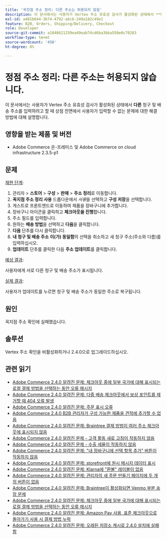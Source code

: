 ```yaml
---
title: '꼭짓점 주소 정리: 다른 주소는 허용되지 않음'
description: 이 문서에서는 사용자가 Vertex 주소 유효성 검사가 활성화된 상태에서 **다른** 청구 및 배송 주소를 입력하려고 할 때 상점 첫 화면에서 사용자가 해당 주소를 입력할 수 없는 문제에 대한 해결 방법에 대해 설명합니다.
exl-id: a481b044-3b74-4792-abc6-249a182c49e1
feature: B2B, Orders, Shipping/Delivery, Checkout
role: Developer
source-git-commit: a1046621259ea49eab74cd6ba3bba550e0c70283
workflow-type: tm+mt
source-wordcount: '450'
ht-degree: 0%

---
```


# 정점 주소 정리: 다른 주소는 허용되지 않습니다.

이 문서에서는 사용자가 Vertex 주소 유효성 검사가 활성화된 상태에서 **다른** 청구 및 배송 주소를 입력하려고 할 때 상점 전면에서 사용자가 입력할 수 없는 문제에 대한 해결 방법에 대해 설명합니다.

## 영향을 받는 제품 및 버전

* Adobe Commerce 온-프레미스 및 Adobe Commerce on cloud infrastructure 2.3.5-p1

## 문제

<u>재현 단계</u>:

1. 관리자 > **스토어** > **구성** > **판매** > **주소 정리**&#x200B;로 이동합니다.
1. **꼭지점 주소 정리 사용** 드롭다운에서 *사용*&#x200B;을 선택하고 **구성 저장**&#x200B;을 선택합니다.
1. 게스트로 프론트엔드로 이동하여 제품을 장바구니에 추가합니다.
1. 장바구니 아이콘을 클릭하고 **체크아웃을 진행**&#x200B;합니다.
1. 주소 필드를 입력합니다.
1. 원하는 **배송 방법**&#x200B;을 선택하고 **다음**&#x200B;을 클릭합니다.
1. **다음** 단추를 다시 클릭합니다.
1. **내 청구 및 배송 주소** **이(가) 동일함**&#x200B;의 선택을 취소하고 새 청구 주소(주소와 다름)를 입력하십시오.
1. **업데이트** 단추를 클릭한 다음 **주소 업데이트**&#x200B;를 클릭합니다.

<u>예상 결과</u>:

사용자에게 서로 다른 청구 및 배송 주소가 표시됩니다.

<u>실제 결과</u>:

사용자가 업데이트를 누르면 청구 및 배송 주소가 동일한 주소로 복구됩니다.

## 원인

꼭지점 주소 확인에 실패했습니다.

## 솔루션

Vertex 주소 확인을 비활성화하거나 2.4.0으로 업그레이드하십시오.

## 관련 읽기

* [Adobe Commerce 2.4.0 알려진 문제: 체크아웃 중에 일부 국가에 대해 표시되는 로컬 결제 방법을 선택하는 동안 오류 메시지](/help/troubleshooting/payments/magento-2-4-0-checkout-error-selecting-local-payments.md)
* [Adobe Commerce 2.4.0 알려진 문제: 다중 배송 체크아웃에서 보상 포인트를 제거할 때 404 오류 발생](/help/troubleshooting/storefront/magento-2-4-0-404-error-removing-rewards-points-on-multi-shipping-checkout.md)
* [Adobe Commerce 2.4.0 알려진 문제: 주문 표시 오류](/help/troubleshooting/storefront/magento-2-4-0-known-issue-orders-display-error.md)
* [Adobe Commerce 2.4.0 B2B 관리자가 구성 가능한 제품을 견적에 추가할 수 없음](/help/troubleshooting/miscellaneous/magento-2-4-0-b2b-admin-can-t-add-configurable-product-to-quote.md)
* [Adobe Commerce 2.4.0 알려진 문제: Braintree 결제 방법이 여러 주소 체크아웃에 표시되지 않음](/help/troubleshooting/payments/magento-2-4-0-braintree-not-in-multiple-addresses-checkout.md)
* [Adobe Commerce 2.4.0 알려진 문제 - 고객 활동 새로 고침이 작동하지 않음](/help/troubleshooting/miscellaneous/magento-2-4-0-refresh-on-customer-activities-does-not-work.md)
* [Adobe Commerce 2.4.0 알려진 문제 - 수출 세율이 작동하지 않음](/help/troubleshooting/miscellaneous/magento-2-4-0-known-issue-export-tax-rates-does-not-work.md)
* [Adobe Commerce 2.4.0 알려진 문제: &quot;내 장바구니에 선택 항목 추가&quot; 버튼이 작동하지 않음](/help/troubleshooting/miscellaneous/magento-2-4-0-add-selections-to-my-cart-does-not-work.md)
* [Adobe Commerce 2.4.0 알려진 문제: storefront에 원시 메시지 데이터 표시](/help/troubleshooting/storefront/magento-2-4-0-issue-storefront-raw-message-data-display.md)
* [Adobe Commerce 2.4.0 알려진 문제: Klarna에 &quot;환불&quot; 레이블이 없음](/help/troubleshooting/payments/magento-2-4-0-known-issue-missing-refund-label-in-klarna.md)
* [Adobe Commerce 2.4.0 알려진 문제: 관리자의 새 주문 만들기 페이지에 두 개의 버튼이 없음](/help/troubleshooting/miscellaneous/magento-2-4-0-known-issue-create-new-order-buttons-missing.md)
* [Adobe Commerce 2.4.0 알려진 문제: Braintree이 활성화되면 Venmo 부분 송장 문제](/help/troubleshooting/payments/magento-2-4-0-2-4-1-enable-braintree-venmo-partial-invoice-issue.md)
* [Adobe Commerce 2.4.0 알려진 문제: 체크아웃 중에 일부 국가에 대해 표시되는 로컬 결제 방법을 선택하는 동안 오류 메시지](/help/troubleshooting/payments/magento-2-4-0-checkout-error-selecting-local-payments.md)
* [Adobe Commerce 2.4.0 알려진 문제: Amazon Pay 사용, 표준 체크아웃으로 돌아가기 사용 시 결제 방법 누락](/help/troubleshooting/payments/magento-2-4-0-known-issue-amazon-pay-no-payment-methods.md)
* [Adobe Commerce 2.4.0 알려진 문제: 오래된 저장소 캐시로 2.4.0 설치에 실패함](/help/troubleshooting/installation-and-upgrade/magento-2-4-0-known-issue-2-4-0-installation-fails-with-outdated-stores-cache.md)
